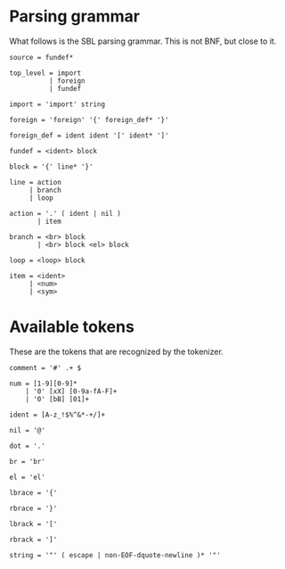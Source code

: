 # Parsing grammar
What follows is the SBL parsing grammar. This is not BNF, but close to it.

```
source = fundef*

top_level = import
          | foreign
          | fundef

import = 'import' string

foreign = 'foreign' '{' foreign_def* '}'

foreign_def = ident ident '[' ident* ']'

fundef = <ident> block

block = '{' line* '}'

line = action
     | branch
     | loop

action = '.' ( ident | nil )
       | item

branch = <br> block
       | <br> block <el> block

loop = <loop> block

item = <ident>
     | <num>
     | <sym>
```

# Available tokens
These are the tokens that are recognized by the tokenizer.

```
comment = '#' .+ $

num = [1-9][0-9]*
    | '0' [xX] [0-9a-fA-F]+
    | '0' [bB] [01]+

ident = [A-z_!$%^&*-+/]+

nil = '@'

dot = '.'

br = 'br'

el = 'el'

lbrace = '{'

rbrace = '}'

lbrack = '['

rbrack = ']'

string = '"' ( escape | non-EOF-dquote-newline )* '"'

```
